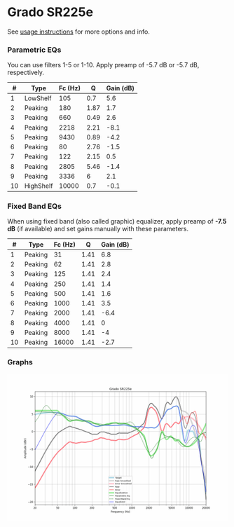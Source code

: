 # Grado SR225e
See [usage instructions](https://github.com/jaakkopasanen/AutoEq#usage) for more options and info.

### Parametric EQs
You can use filters 1-5 or 1-10. Apply preamp of -5.7 dB or -5.7 dB, respectively.

|   # | Type      |   Fc (Hz) |    Q |   Gain (dB) |
|-----|-----------|-----------|------|-------------|
|   1 | LowShelf  |       105 | 0.7  |         5.6 |
|   2 | Peaking   |       180 | 1.87 |         1.7 |
|   3 | Peaking   |       660 | 0.49 |         2.6 |
|   4 | Peaking   |      2218 | 2.21 |        -8.1 |
|   5 | Peaking   |      9430 | 0.89 |        -4.2 |
|   6 | Peaking   |        80 | 2.76 |        -1.5 |
|   7 | Peaking   |       122 | 2.15 |         0.5 |
|   8 | Peaking   |      2805 | 5.46 |        -1.4 |
|   9 | Peaking   |      3336 | 6    |         2.1 |
|  10 | HighShelf |     10000 | 0.7  |        -0.1 |

### Fixed Band EQs
When using fixed band (also called graphic) equalizer, apply preamp of **-7.5 dB** (if available) and set gains manually with these parameters.

|   # | Type    |   Fc (Hz) |    Q |   Gain (dB) |
|-----|---------|-----------|------|-------------|
|   1 | Peaking |        31 | 1.41 |         6.8 |
|   2 | Peaking |        62 | 1.41 |         2.8 |
|   3 | Peaking |       125 | 1.41 |         2.4 |
|   4 | Peaking |       250 | 1.41 |         1.4 |
|   5 | Peaking |       500 | 1.41 |         1.6 |
|   6 | Peaking |      1000 | 1.41 |         3.5 |
|   7 | Peaking |      2000 | 1.41 |        -6.4 |
|   8 | Peaking |      4000 | 1.41 |         0   |
|   9 | Peaking |      8000 | 1.41 |        -4   |
|  10 | Peaking |     16000 | 1.41 |        -2.7 |

### Graphs
![](./Grado%20SR225e.png)

